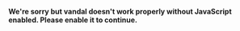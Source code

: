 **We're sorry but vandal doesn't work properly without JavaScript enabled. Please enable it to continue.**
